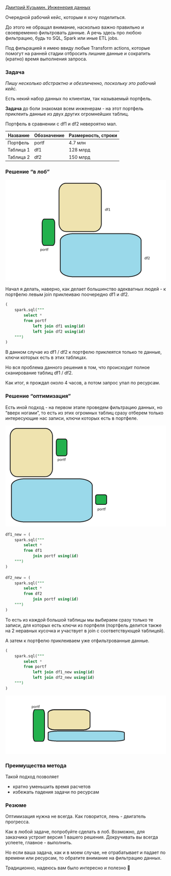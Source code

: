 [Дмитрий Кузьмин. Инженерия данных](https://t.me/kuzmin_dmitry91/32)

Очередной рабочий кейс, которым я хочу поделиться.

До этого не обращал внимание, насколько важно правильно и своевременно фильтровать данные. А речь здесь про любою фильтрацию, будь то SQL, Spark или иные ETL jobs.

Под фильрацией я имею ввиду любые Transform actions, которые помогут на ранней стадии отбросить лишние данные и сократить (кратно) время выполнения запроса.

### Задача

*Пишу несколько абстрактно и обезличенно, поскольку это рабочий кейс.*

Есть некий набор данных по клиентам, так называемый портфель.

**Задача** до боли знакомая всем инженерам - на этот портфель приклеить данные из двух других огромнейших таблиц. 

Портфель в сравнении с df1 и df2 невероятно мал.

| **Название** | **Обозначение** | **Размерность, строки** |
| --- | --- | --- |
| Портфель  | portf | 4.7 млн |
| Таблица 1 | df1 | 128 млрд |
| Таблица 2 | df2 | 150 млрд |

### Решение “в лоб”

![решение в лоб](images/1.jpg)

Начал я делать, наверно, как делает большинство адекватных людей - к портфелю левым join приклеиваю поочередно df1 и df2.

```sql
(
	spark.sql("""
		select *
		from portf
			left join df1 using(id)
			left join df2 using(id)
	""")
)
```

В данном случае из df1 / df2 к портфелю приклеятся только те данные, ключи которых есть в этих таблицах.

Но вся проблема данного решения в том, что происходит полное сканирование таблиц df1 / df2.

Как итог, я прождал около 4 часов, а потом запрос упал по ресурсам.

### Решение “оптимизация”

Есть иной подход - на первом этапе проведем фильтрацию данных, но “вверх ногами”, то есть из этих огромных таблиц сразу отберем только интересующие нас записи, ключи которых есть в портфеле.

![2.jpg](images/2.jpg)

```sql
df1_new = (
	spark.sql("""
		select *
		from df1
			join portf using(id)
	""")
)

df2_new = (
	spark.sql("""
		select *
		from df2
			join portf using(id)
	""")
)
```

То есть из каждой большой таблицы мы выбираем сразу только те записи, для которых есть ключи из портфеля (портфель делится также на 2 неравных кусочка и участвует в join с соответствующей таблицей).

А затем к портфелю приклеиваем уже отфильтрованные данные.

```sql
(
	spark.sql("""
		select *
		from portf
			left join df1_new using(id)
			left join df2_new using(id)
	""")
)
```

![3.jpg](images/3.jpg)

### Преимущества метода

Такой подход позволяет

- кратно уменьшить время расчетов
- избежать падения задачи по ресурсам

### Резюме

Оптимизация нужна не всегда. Как говорится, лень - двигатель прогресса. 

Как в любой задаче, попробуйте сделать в лоб. Возможно, для заказчика устроит версия 1 вашего решения. Докручивать вы всегда успеете, главное - выполнить.

Но если ваша задача, как и в моем случае, не отрабатывает и падает по времени или ресурсам, то обратите внимание на фильтрацию данных.

Традиционно, надеюсь вам было интересно и полезно 🙂